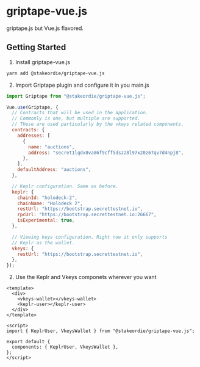 # griptape-vue.js

griptape.js but Vue.js flavored.

## Getting Started

1. Install griptape-vue.js

```sh
yarn add @stakeordie/griptape-vue.js
```

2. Import Griptape plugin and configure it in you main.js

```js
import Griptape from "@stakeordie/griptape-vue.js";

Vue.use(Griptape, {
  // Contracts that will be used in the application.
  // Commonly is one, but multiple are supported.
  // These are used particularly by the vkeys related components.
  contracts: {
    addresses: [
      {
        name: "auctions",
        address: "secret1lqdx8va86f9cff5dsz28l97x20z67qv7d4npj8",
      },
    ],
    defaultAddress: "auctions",
  },

  // Keplr configuration. Same as before.
  keplr: {
    chainId: "holodeck-2",
    chainName: "Holodeck 2",
    restUrl: "https://bootstrap.secrettestnet.io",
    rpcUrl: "https://bootstrap.secrettestnet.io:26667",
    isExperimental: true,
  },

  // Viewing keys configuration. Right now it only supports
  // Keplr as the wallet.
  vkeys: {
    restUrl: "https://bootstrap.secrettestnet.io",
  },
});
```

2. Use the Keplr and Vkeys componets wherever you want

```vue
<template>
  <div>
    <vkeys-wallet></vkeys-wallet>
    <keplr-user></keplr-user>
  </div>
</template>

<script>
import { KeplrUser, VkeysWallet } from "@stakeordie/griptape-vue.js";

export default {
  components: { KeplrUser, VkeysWallet },
};
</script>
```
